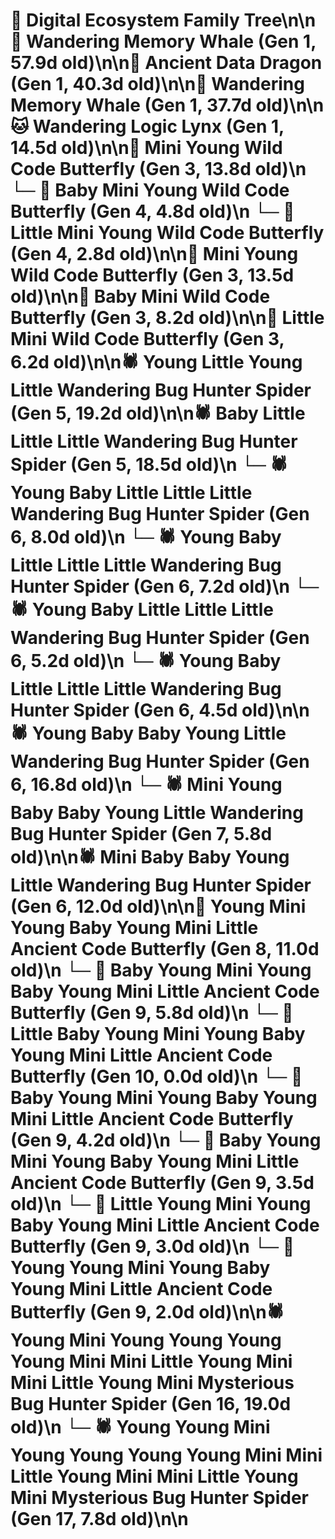 # 🌳 Digital Ecosystem Family Tree\n\n🐋 Wandering Memory Whale (Gen 1, 57.9d old)\n\n🐉 Ancient Data Dragon (Gen 1, 40.3d old)\n\n🐋 Wandering Memory Whale (Gen 1, 37.7d old)\n\n🐱 Wandering Logic Lynx (Gen 1, 14.5d old)\n\n🦋 Mini Young Wild Code Butterfly (Gen 3, 13.8d old)\n  └─ 🦋 Baby Mini Young Wild Code Butterfly (Gen 4, 4.8d old)\n  └─ 🦋 Little Mini Young Wild Code Butterfly (Gen 4, 2.8d old)\n\n🦋 Mini Young Wild Code Butterfly (Gen 3, 13.5d old)\n\n🦋 Baby Mini Wild Code Butterfly (Gen 3, 8.2d old)\n\n🦋 Little Mini Wild Code Butterfly (Gen 3, 6.2d old)\n\n🕷️ Young Little Young Little Wandering Bug Hunter Spider (Gen 5, 19.2d old)\n\n🕷️ Baby Little Little Little Wandering Bug Hunter Spider (Gen 5, 18.5d old)\n  └─ 🕷️ Young Baby Little Little Little Wandering Bug Hunter Spider (Gen 6, 8.0d old)\n  └─ 🕷️ Young Baby Little Little Little Wandering Bug Hunter Spider (Gen 6, 7.2d old)\n  └─ 🕷️ Young Baby Little Little Little Wandering Bug Hunter Spider (Gen 6, 5.2d old)\n  └─ 🕷️ Young Baby Little Little Little Wandering Bug Hunter Spider (Gen 6, 4.5d old)\n\n🕷️ Young Baby Baby Young Little Wandering Bug Hunter Spider (Gen 6, 16.8d old)\n  └─ 🕷️ Mini Young Baby Baby Young Little Wandering Bug Hunter Spider (Gen 7, 5.8d old)\n\n🕷️ Mini Baby Baby Young Little Wandering Bug Hunter Spider (Gen 6, 12.0d old)\n\n🦋 Young Mini Young Baby Young Mini Little Ancient Code Butterfly (Gen 8, 11.0d old)\n  └─ 🦋 Baby Young Mini Young Baby Young Mini Little Ancient Code Butterfly (Gen 9, 5.8d old)\n    └─ 🦋 Little Baby Young Mini Young Baby Young Mini Little Ancient Code Butterfly (Gen 10, 0.0d old)\n  └─ 🦋 Baby Young Mini Young Baby Young Mini Little Ancient Code Butterfly (Gen 9, 4.2d old)\n  └─ 🦋 Baby Young Mini Young Baby Young Mini Little Ancient Code Butterfly (Gen 9, 3.5d old)\n  └─ 🦋 Little Young Mini Young Baby Young Mini Little Ancient Code Butterfly (Gen 9, 3.0d old)\n  └─ 🦋 Young Young Mini Young Baby Young Mini Little Ancient Code Butterfly (Gen 9, 2.0d old)\n\n🕷️ Young Mini Young Young Young Young Mini Mini Little Young Mini Mini Little Young Mini Mysterious Bug Hunter Spider (Gen 16, 19.0d old)\n  └─ 🕷️ Young Young Mini Young Young Young Young Mini Mini Little Young Mini Mini Little Young Mini Mysterious Bug Hunter Spider (Gen 17, 7.8d old)\n\n